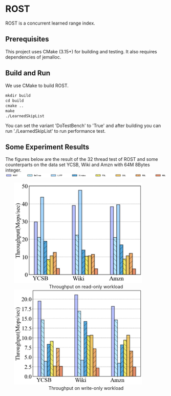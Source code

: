# ROST
ROST is a concurrent learned range index.

## Prerequisites
This project uses CMake (3.15+) for building and testing.
It also requires dependencies of jemalloc.

## Build and Run
We use CMake to build ROST.
```shell
mkdir build
cd build
cmake ..
make
./LearnedSkipList
```
You can set the variant 'DoTestBench' to 'True' and after building you can run './LearnedSkipList' to run performance test.

## Some Experiment Results
The figures below are the result of the 32 thread test of ROST and some counterparts on the data set YCSB, Wiki and Amzn with  64M 8Bytes integer.
![Image Title](./legend.png)
<center class="half">
<img src="./read-only.png" width="400"/>
 &emsp; &emsp;&emsp;Throughput on read-only workload 
 <img src="./write-only.png" width="400"/>
&emsp; &emsp;&emsp;Throughput on write-only workload
</center>
